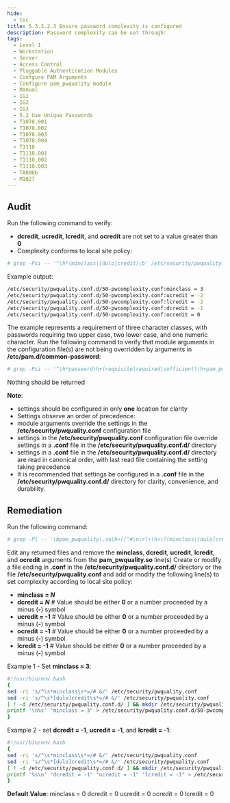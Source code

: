```yaml
---
hide:
  - toc
title: 5.3.3.2.3 Ensure password complexity is configured
description: Password complexity can be set through:
tags:
  - Level 1
  - Workstation
  - Server
  - Access Control
  - Pluggable Authentication Modules
  - Confgure PAM Arguments
  - Configure pam_pwquality module
  - Manual
  - IG1
  - IG2
  - IG3
  - 5.2 Use Unique Passwords
  - T1078.001
  - T1078.002
  - T1078.003
  - T1078.004
  - T1110
  - T1110.001
  - T1110.002
  - T1110.003
  - TA0006
  - M1027
---
```


## Audit
Run the following command to verify:
- **dcredit**, **ucredit**, **lcredit**, and **ocredit** are not set to a value greater than **0**
- Complexity conforms to local site policy:
```bash
# grep -Psi -- '^\h*(minclass|[dulo]credit)\b' /etc/security/pwquality.conf /etc/security/pwquality.conf.d/*.conf
```

Example output:
```bash
/etc/security/pwquality.conf.d/50-pwcomplexity.conf:minclass = 3
/etc/security/pwquality.conf.d/50-pwcomplexity.conf:ucredit = -2
/etc/security/pwquality.conf.d/50-pwcomplexity.conf:lcredit = -2
/etc/security/pwquality.conf.d/50-pwcomplexity.conf:dcredit = -1
/etc/security/pwquality.conf.d/50-pwcomplexity.conf:ocredit = 0
```

The example represents a requirement of three character classes, with passwords requiring two upper case, two lower case, and one numeric character.
Run the following command to verify that module arguments in the configuration file(s) are not being overridden by arguments in **/etc/pam.d/common-password**:
```bash
# grep -Psi -- '^\h*password\h+(requisite|required|sufficient)\h+pam_pwquality\.so\h+([^#\n\r]+\h+)?(minclass=\d*|[dulo]credit=-?\d*)\b' /etc/pam.d/common-password
```
Nothing should be returned

**Note**:
- settings should be configured in only **one** location for clarity
- Settings observe an order of precedence:
 - module arguments override the settings in the **/etc/security/pwquality.conf** configuration file
 - settings in the **/etc/security/pwquality.conf** configuration file override settings in a **.conf** file in the **/etc/security/pwquality.conf.d/** directory
 - settings in a **.conf** file in the **/etc/security/pwquality.conf.d/** directory are read in canonical order, with last read file containing the setting taking precedence
- It is recommended that settings be configured in a **.conf** file in the **/etc/security/pwquality.conf.d/** directory for clarity, convenience, and durability.

## Remediation
Run the following command:
```bash
# grep -Pl -- '\bpam_pwquality\.so\h+([^#\n\r]+\h+)?(minclass|[dulo]credit)\b' /usr/share/pam-configs/*
```

Edit any returned files and remove the **minclass**, **dcredit**, **ucredit**, **lcredit**, and **ocredit** arguments from the **pam_pwquality.so** line(s)
Create or modify a file ending in **.conf** in the **/etc/security/pwquality.conf.d/** directory or the file **/etc/security/pwquality.conf** and add or modify the following line(s) to set complexity according to local site policy:
- **minclass = _N_**
- **dcredit = _N_** # Value should be either **0** or a number proceeded by a minus (**-**) symbol
- **ucredit = -1** # Value should be either **0** or a number proceeded by a minus (**-**) symbol
- **ocredit = -1** # Value should be either **0** or a number proceeded by a minus (**-**) symbol
- **lcredit = -1** # Value should be either **0** or a number proceeded by a minus (**-**) symbol

Example 1 - Set **minclass = 3**:
```bash linenums="1"
#!/usr/bin/env bash
{
sed -ri 's/^\s*minclass\s*=/# &/' /etc/security/pwquality.conf
sed -ri 's/^\s*[dulo]credit\s*=/# &/' /etc/security/pwquality.conf
[ ! -d /etc/security/pwquality.conf.d/ ] && mkdir /etc/security/pwquality.conf.d/
printf '\n%s' "minclass = 3" > /etc/security/pwquality.conf.d/50-pwcomplexity.conf
}
```

Example 2 - set **dcredit = -1**, **ucredit = -1**, and **lcredit = -1**:
```bash linenums="1"
#!/usr/bin/env bash
{
sed -ri 's/^\s*minclass\s*=/# &/' /etc/security/pwquality.conf
sed -ri 's/^\s*[dulo]credit\s*=/# &/' /etc/security/pwquality.conf
[ ! -d /etc/security/pwquality.conf.d/ ] && mkdir /etc/security/pwquality.conf.d/
printf '%s\n' "dcredit = -1" "ucredit = -1" "lcredit = -1" > /etc/security/pwquality.conf.d/50-pwcomplexity.conf
}
```

**Default Value**:
minclass = 0
dcredit = 0
ucredit = 0
ocredit = 0
lcredit = 0
